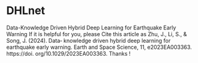 # DHLnet
Data-Knowledge Driven Hybrid Deep Learning for Earthquake Early Warning
If it is helpful for you, please Cite this article as Zhu, J., Li, S., & Song, J. (2024). Data‐ knowledge driven hybrid deep learning for earthquake early warning. Earth and Space Science, 11, e2023EA003363. https://doi. org/10.1029/2023EA003363. Thanks !
